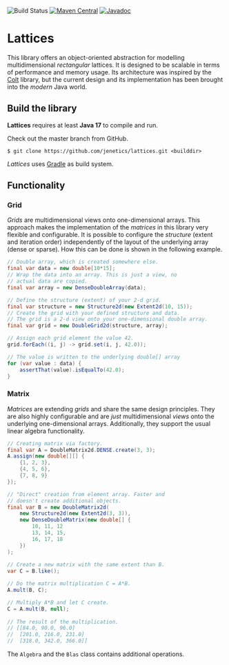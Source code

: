 ![Build Status](https://github.com/jenetics/lattices/actions/workflows/gradle.yml/badge.svg)
[![Maven Central](https://maven-badges.herokuapp.com/maven-central/io.jenetics/lattices/badge.svg)](http://search.maven.org/#search%7Cga%7C1%7Ca%3A%22lattices%22)
[![Javadoc](https://www.javadoc.io/badge/io.jenetics/lattices.svg)](http://www.javadoc.io/doc/io.jenetics/lattices)

# Lattices

This library offers an object-oriented abstraction for modelling multidimensional _rectangular_ lattices. It is designed to be scalable in terms of performance and memory usage. Its architecture was inspired by the [Colt](https://dst.lbl.gov/ACSSoftware/colt/) library, but the current design and its implementation has been brought into the _modern_ Java world.

## Build the library

**Lattices** requires at least **Java 17** to compile and run.

Check out the master branch from GitHub.

    $ git clone https://github.com/jenetics/lattices.git <builddir>

_Lattices_ uses [Gradle](http://www.gradle.org/downloads) as build system.

## Functionality

### Grid

_Grids_ are multidimensional views onto one-dimensional arrays. This approach makes the implementation of the _matrices_ in this library very flexible and configurable. It is possible to configure the _structure_ (extent and iteration order) independently of the layout of the underlying array (dense or sparse). How this can be done is shown in the following example.

```java
// Double array, which is created somewhere else.
final var data = new double[10*15];
// Wrap the data into an array. This is just a view, no
// actual data are copied.
final var array = new DenseDoubleArray(data);

// Define the structure (extent) of your 2-d grid.
final var structure = new Structure2d(new Extent2d(10, 15));
// Create the grid with your defined structure and data.
// The grid is a 2-d view onto your one-dimensional double array.
final var grid = new DoubleGrid2d(structure, array);

// Assign each grid element the value 42.
grid.forEach((i, j) -> grid.set(i, j, 42.0));

// The value is written to the underlying double[] array
for (var value : data) {
    assertThat(value).isEqualTo(42.0);
}
```

### Matrix

_Matrices_ are extending _grids_ and share the same design principles. They are also highly configurable and are _just_ multidimensional _views_ onto the underlying one-dimensional arrays. Additionally, they support the usual linear algebra functionality.

```java
// Creating matrix via factory.
final var A = DoubleMatrix2d.DENSE.create(3, 3);
A.assign(new double[][] {
    {1, 2, 3},
    {4, 5, 6},
    {7, 8, 9}
});

// "Direct" creation from element array. Faster and
// doesn't create additional objects.
final var B = new DoubleMatrix2d(
    new Structure2d(new Extent2d(3, 3)),
    new DenseDoubleMatrix(new double[] {
        10, 11, 12
        13, 14, 15,
        16, 17, 18
    })
);
    
// Create a new matrix with the same extent than B.
var C = B.like();

// Do the matrix multiplication C = A*B.
A.mult(B, C);

// Multiply A*B and let C create.
C = A.mult(B, null);
    
// The result of the multiplication.    
// [[84.0, 90.0, 96.0]
//  [201.0, 216.0, 231.0]
//  [318.0, 342.0, 366.0]]
```

The `Algebra` and the `Blas` class contains additional operations.



